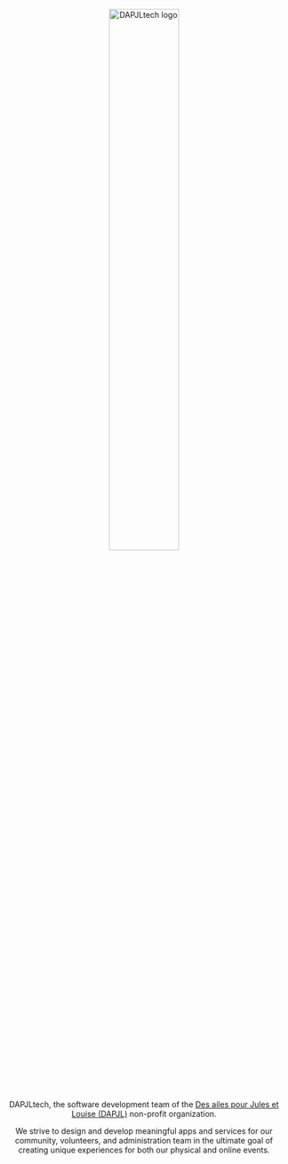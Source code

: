 <p align="center" width="100%">
  <img src="https://static.dapjl.org/assets/logos/tech_logo_dark.webp" alt="DAPJLtech logo" width="50%" />

  <p align="center">
    DAPJLtech, the software development team of the <a href="https://www.desailespourjulesetlouise.fr/">Des ailes pour Jules et Louise (DAPJL)</a> non-profit organization.
  </p>

  <p align="center">
    We strive to design and develop meaningful apps and services for our community, volunteers, and administration team in the ultimate goal of creating unique experiences for both our physical and online events.
  </p>
</p>
